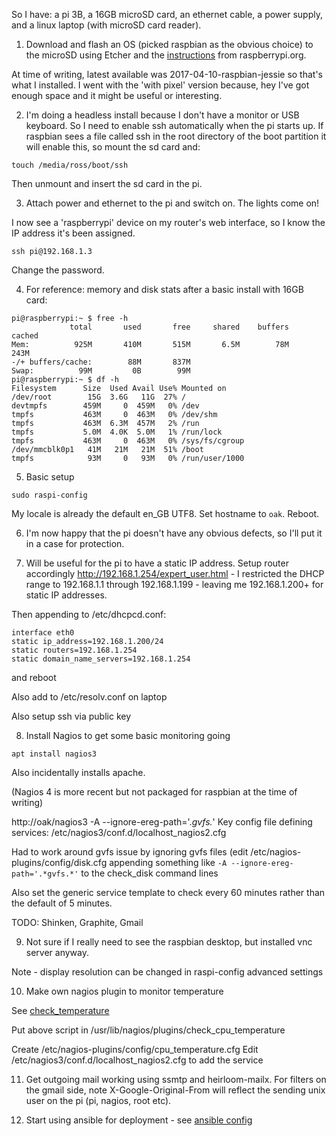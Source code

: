 
So I have: a pi 3B, a 16GB microSD card, an ethernet cable, a power supply, and a linux laptop (with microSD card reader).

1) Download and flash an OS (picked raspbian as the obvious choice) to the microSD using Etcher and the [instructions](https://www.raspberrypi.org/documentation/installation/installing-images/linux.md) from raspberrypi.org.

At time of writing, latest available was 2017-04-10-raspbian-jessie so that's what I installed.  I went with the 'with pixel' version because, hey I've got enough space and it might be useful or interesting.


2) I'm doing a headless install because I don't have a monitor or USB keyboard.  So I need to enable ssh automatically when the pi starts up.  If raspbian sees a file called ssh in the root directory of the boot partition it will enable this, so mount the sd card and:

```touch /media/ross/boot/ssh```

Then unmount and insert the sd card in the pi.

3) Attach power and ethernet to the pi and switch on.  The lights come on!

I now see a 'raspberrypi' device on my router's web interface, so I know the IP address it's been assigned.

```ssh pi@192.168.1.3```

Change the password.

4) For reference: memory and disk stats after a basic install with 16GB card:

```
pi@raspberrypi:~ $ free -h
             total       used       free     shared    buffers     cached
Mem:          925M       410M       515M       6.5M        78M       243M
-/+ buffers/cache:        88M       837M
Swap:          99M         0B        99M
pi@raspberrypi:~ $ df -h
Filesystem      Size  Used Avail Use% Mounted on
/dev/root        15G  3.6G   11G  27% /
devtmpfs        459M     0  459M   0% /dev
tmpfs           463M     0  463M   0% /dev/shm
tmpfs           463M  6.3M  457M   2% /run
tmpfs           5.0M  4.0K  5.0M   1% /run/lock
tmpfs           463M     0  463M   0% /sys/fs/cgroup
/dev/mmcblk0p1   41M   21M   21M  51% /boot
tmpfs            93M     0   93M   0% /run/user/1000
```

5) Basic setup

```sudo raspi-config```

My locale is already the default en_GB UTF8.  Set hostname to `oak`.  Reboot.

6) I'm now happy that the pi doesn't have any obvious defects, so I'll put it in a case for protection.

7) Will be useful for the pi to have a static IP address.  Setup router accordingly http://192.168.1.254/expert_user.html - I restricted the DHCP range to 
192.168.1.1 through 192.168.1.199 - leaving me 192.168.1.200+ for static IP addresses.

Then appending to /etc/dhcpcd.conf:

```
interface eth0
static ip_address=192.168.1.200/24
static routers=192.168.1.254
static domain_name_servers=192.168.1.254
```

and reboot

Also add to /etc/resolv.conf on laptop

Also setup ssh via public key

8) Install Nagios to get some basic monitoring going

```apt install nagios3```

Also incidentally installs apache.

(Nagios 4 is more recent but not packaged for raspbian at the time of writing)

http://oak/nagios3
-A --ignore-ereg-path='.*gvfs.*'
Key config file defining services: /etc/nagios3/conf.d/localhost_nagios2.cfg

Had to work around gvfs issue by ignoring gvfs files (edit /etc/nagios-plugins/config/disk.cfg appending something like `-A --ignore-ereg-path='.*gvfs.*'` to the check_disk command lines

Also set the generic service template to check every 60 minutes rather than the default of 5 minutes.

TODO: Shinken, Graphite, Gmail


9) Not sure if I really need to see the raspbian desktop, but installed vnc server anyway.

Note - display resolution can be changed in raspi-config advanced settings


10) Make own nagios plugin to monitor temperature

See [check_temperature](nagios/plugins/check_cpu_temperature)

Put above script in /usr/lib/nagios/plugins/check_cpu_temperature

Create /etc/nagios-plugins/config/cpu_temperature.cfg
Edit /etc/nagios3/conf.d/localhost_nagios2.cfg to add the service


11) Get outgoing mail working using ssmtp and heirloom-mailx.  For filters on the gmail side, note X-Google-Original-From will reflect the sending unix user on the pi (pi, nagios, root etc).

12) Start using ansible for deployment - see [ansible config](ansible)

